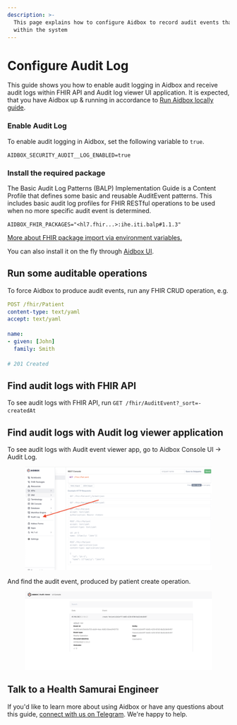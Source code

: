 ```yaml
---
description: >-
  This page explains how to configure Aidbox to record audit events that occur
  within the system
---
```


# Configure Audit Log

This guide shows you how to enable audit logging in Aidbox and receive audit logs within FHIR API and Audit log viewer UI application. It is expected, that you have Aidbox up & running in accordance to [Run Aidbox locally guide](../../../getting-started/run-aidbox-locally-with-docker.md).

### Enable Audit Log

To enable audit logging in Aidbox, set the following variable to `true`.

```
AIDBOX_SECURITY_AUDIT__LOG_ENABLED=true
```

### Install the required package

The Basic Audit Log Patterns (BALP) Implementation Guide is a Content Profile that defines some basic and reusable AuditEvent patterns. This includes basic audit log profiles for FHIR RESTful operations to be used when no more specific audit event is determined.

```
AIDBOX_FHIR_PACKAGES="<hl7.fhir...>:ihe.iti.balp#1.1.3"
```

[More about FHIR package import via environment variables.](../../profiling-and-validation/fhir-schema-validator/upload-fhir-implementation-guide/environment-variable/)

You can also install it on the fly through [Aidbox UI](../../profiling-and-validation/fhir-schema-validator/upload-fhir-implementation-guide/aidbox-ui/ig-package-from-aidbox-registry/).

## Run some auditable operations

To force Aidbox to produce audit events, run any FHIR CRUD operation, e.g.

```yaml
POST /fhir/Patient
content-type: text/yaml
accept: text/yaml

name:
- given: [John]
  family: Smith
  
# 201 Created
```

## Find audit logs with FHIR API

To see audit logs with FHIR API, run `GET /fhir/AuditEvent?_sort=-createdAt`

## Find audit logs with Audit log viewer application

To see audit logs with Audit event viewer app, go to Aidbox Console UI → Audit Log.

<figure><img src="../../../.gitbook/assets/Screenshot 2024-09-23 at 15.19.38.png" alt=""><figcaption></figcaption></figure>

And find the audit event, produced by patient create operation.

<figure><img src="../../../.gitbook/assets/Screenshot 2023-09-07 at 12.58.32.png" alt=""><figcaption></figcaption></figure>

## Talk to a Health Samurai Engineer

If you'd like to learn more about using Aidbox or have any questions about this guide, [connect with us on Telegram](https://t.me/aidbox). We're happy to help.
